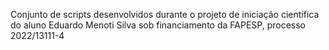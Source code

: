 Conjunto de scripts desenvolvidos durante o projeto de iniciação científica do aluno Eduardo Menoti Silva sob financiamento da FAPESP, processo 2022/13111-4

